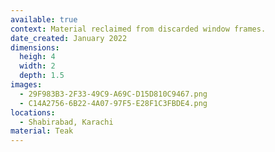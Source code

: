 ```yaml
---
available: true
context: Material reclaimed from discarded window frames.
date_created: January 2022
dimensions:
  heigh: 4
  width: 2
  depth: 1.5
images:
  - 29F983B3-2F33-49C9-A69C-D15D810C9467.png
  - C14A2756-6B22-4A07-97F5-E28F1C3FBDE4.png
locations:
  - Shabirabad, Karachi
material: Teak
---
```

